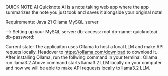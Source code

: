 QUICK NOTE AI
Quicknote AI is a note taking web app where the app summarizes the note you just took and saves it alongside your original note!


Requirements:   Java 21
                Ollama
                MySQL server

--> Setting up your MySQL server:
        db-access: root
        db-name: quicknoteai
        db-password: <yourDBpass>
        

Current state: The applicaiton uses Ollama to host a local LLM and make API requets locally.
         Headover to https://ollama.com/download to download it. 
         After installing Ollama, run the follwing command in your terminal: Ollama run llama3.2
         Above command starts llama3.2 LLM locally on your computer and now we will be able to make API requests locally to llama3.2 LLM. 




